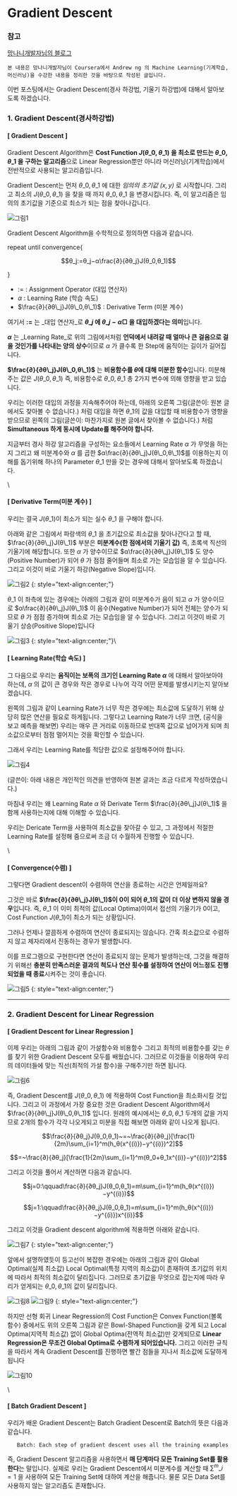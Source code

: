 # Gradient Descent

### 참고

[망나니개발자님의 블로그](https://mangkyu.tistory.com/31?category=767742)

```
본 내용은 망나니개발자님이 Coursera에서 Andrew ng 의 Machine Learning(기계학습, 머신러닝)을 수강한 내용을 정리한 것을 바탕으로 작성된 글입니다. 
```

이번 포스팅에서는 Gradient Descent(경사 하강법, 기울기 하강법)에 대해서 알아보도록 하겠습니다.

### 1. Gradient Descent(경사하강법)

#### \[ Gradient Descent ]

Gradient Descent Algorithm은 **Cost Function $J(θ\_0,θ\_1)$ 을 최소로 만드는 $θ\_0,θ\_1$ 을 구하는 알고리즘**으로 Linear Regression뿐만 아니라 머신러닝(기계학습)에서 전반적으로 사용되는 알고리즘입니다.

Gradient Descent는 먼저 $θ\_0,θ\_1$ 에 대한 _임의의 초기값 $(x, y)$_ 로 시작합니다. 그리고 최소의 $J(θ\_0,θ\_1)$ 을 찾을 때 까지 $θ\_0,θ\_1$ 을 변경시킵니다. 즉, 이 알고리즘은 임의의 초기값을 기준으로 최소가 되는 점을 찾아나갑니다.

![그림1](https://t1.daumcdn.net/cfile/tistory/99A123355A3A2DAF12)

Gradient Descent Algorithm을 수학적으로 정의하면 다음과 같습니다.

repeat until convergence{

$$θ_j:=θ_j−α\frac{∂}{∂θ_j}J(θ_0,θ_1)$$

}

* $:=$ : Assignment Operator (대입 연산자)
* $α$ : Learning Rate (학습 속도)
* $\frac{∂}{∂θ\_j}J(θ\_0,θ\_1)$ : Derivative Term (미분 계수)

여기서 **$:=$** 는 _대입 연산자_로 **$θ\_j$ 에 $θ\_j−α□$ 을 대입하겠다는 의미**입니다.

**$α$** 는 _Learning Rate_로 위의 그림에서처럼 **언덕에서 내려갈 때 얼마나 큰 걸음으로 걸을 것인가를 나타내는 양의 상수**이므로 $α$ 가 클수록 한 Step에 움직이는 길이가 길어집니다.

**$\frac{∂}{∂θ\_j}J(θ\_0,θ\_1)$** 는 **비용함수를 $θ$에 대해 미분한 함수**입니다. 미분해주는 값은 $J(θ\_0,θ\_1)$ 즉, 비용함수로 $θ\_0,θ\_1$ 총 2가지 변수에 의해 영향을 받고 있습니다.

우리는 이러한 대입의 과정을 지속해주어야 하는데, 아래의 오른쪽 그림(글쓴이: 원본 글에서도 찾아볼 수 없습니다.) 처럼 대입을 하면 $θ\_1$의 값을 대입할 때 비용함수가 영향을 받으므로 왼쪽의 그림(글쓴이: 마찬가지로 원본 글에서 찾아볼 수 없습니다.) 처럼 **Simultaneous 하게 동시에 Update를 해주어야 합니다.**

지금부터 경사 하강 알고리즘을 구성하는 요소들에서 Learning Rate $α$ 가 무엇을 하는지 그리고 왜 미분계수와 $α$ 를 곱한 $α\frac{∂}{∂θ\_j}J(θ\_0,θ\_1)$를 이용하는지 이해를 돕기위해 하나의 Parameter $θ\_1$ 만을 갖는 경우에 대해서 알아보도록 하겠습니다.

\


#### \[ Derivative Term(미분 계수) ]

우리는 결국 $J(θ\_1)$이 최소가 되는 실수 $θ\_1$ 을 구해야 합니다.

아래와 같은 그림에서 파랑색의 $θ\_1$ 을 초기값으로 최소값을 찾아나간다고 할 때, $\frac{∂}{∂θ\_j}J(θ\_1)$ 부분은 **미분계수(한 점에서의 기울기 값)** 즉, 초록색 직선의 기울기에 해당합니다. 또한 $α$ 가 양수이므로 $α\frac{∂}{∂θ\_j}J(θ\_1)$ 도 양수(Positive Number)가 되어 $θ$ 가 점점 줄어들며 최소로 가는 모습임을 알 수 있습니다. 그리고 이것이 바로 기울기 하강(Negative Slope)입니다.

![그림2](https://t1.daumcdn.net/cfile/tistory/99C901415A3A564B1E) {: style="text-align:center;"}

$θ\_1$ 이 좌측에 있는 경우에는 아래의 그림과 같이 미분계수가 음이 되고 $α$ 가 양수이므로 $α\frac{∂}{∂θ\_j}J(θ\_1)$ 이 음수(Negative Number)가 되어 전체는 양수가 되므로 $θ$ 가 점점 증가하며 최소로 가는 모습임을 알 수 있습니다. 그리고 이것이 바로 기울기 상승(Positive Slope)입니다

![그림3](https://t1.daumcdn.net/cfile/tistory/9988033F5A3A57E21C) {: style="text-align:center;"}\


#### \[ Learning Rate(학습 속도) ]

그 다음으로 우리는 **움직이는 보폭의 크기인 Learning Rate $α$** 에 대해서 알아보아야 하는데, $α$ 의 값이 큰 경우와 작은 경우로 나누어 각각 어떤 문제를 발생시키는지 알아보겠습니다.

왼쪽의 그림과 같이 Learning Rate가 너무 작은 경우에는 최소값에 도달하기 위해 상당히 많은 연산을 필요로 하게됩니다. 그렇다고 Learning Rate가 너무 크면, (공식을 보고 예측을 해보면) 우리는 매우 큰 거리로 이동하므로 반대쪽 값으로 넘어가게 되며 최소값으로부터 점점 멀어지는 것을 확인할 수 있습니다.

그래서 우리는 Learning Rate를 적당한 값으로 설정해주어야 합니다.

![그림4](https://t1.daumcdn.net/cfile/tistory/99287D425A3A5E501F)

(글쓴이: 아래 내용은 개인적인 의견을 반영하여 원본 글과는 조금 다르게 작성하였습니다.)

마침내 우리는 왜 Learning Rate $α$ 와 Derivate Term $\frac{∂}{∂θ\_j}J(θ\_1)$ 을 함께 사용하는지에 대해 이해할 수 있습니다.

우리는 Dericate Term을 사용하여 최소값을 찾아갈 수 있고, 그 과정에서 적절한 Learning Rate를 설정해 줌으로써 조금 더 수월하게 진행할 수 있습니다.

\


#### \[ Convergence(수렴) ]

그렇다면 Gradient descent이 수렴하여 연산을 종료하는 시간은 언제일까요?

그것은 바로 **$\frac{∂}{∂θ\_j}J(θ\_1)$이 0이 되어 $θ\_1$의 값이 더 이상 변하지 않을 경우**입니다. 즉, $θ\_1$ 이 이미 최적의 값(Local Optima)이여서 접선의 기울기가 0이고, Cost Function $J(θ\_1)$이 최소가 되는 상황입니다.

그러나 언제나 깔끔하게 수렴하여 연산이 종료되지는 않습니다. 간혹 최소값으로 수렴하지 않고 제자리에서 진동하는 경우가 발생합니다.

이를 프로그램으로 구현한다면 연산이 종료되지 않는 문제가 발생하는데, 그것을 해결하기 위해선 **충분히 만족스러운 결과의 척도나 연산 횟수를 설정하여 연산이 어느정도 진행되었을 때 종료**시켜주는 것이 좋습니다.

![그림5](https://t1.daumcdn.net/cfile/tistory/994D79365A3A65BC11) {: style="text-align:center;"}

***

### 2. Gradient Descent for Linear Regression

#### \[ Gradient Descent for Linear Regression ]

이제 우리는 아래의 그림과 같이 가설함수와 비용함수 그리고 최적의 비용함수를 갖는 $θ$를 찾기 위한 Gradient Descent 모두를 배웠습니다. 그러므로 이것들을 이용하여 우리의 데이터들에 맞는 직선(최적의 가설 함수)을 구해주기만 하면 됩니다.

![그림6](https://t1.daumcdn.net/cfile/tistory/99DDC0445A3A6A4418)

즉, Gradient Descent를 $J(θ\_0,θ\_1)$ 에 적용하여 Cost Function을 최소화시킬 것입니다. 그리고 이 과정에서 가장 중요한 것은 Gradient Descent Algorithm에서 $\frac{∂}{∂θ\_j}J(θ\_0,θ\_1)$ 입니다. 원래의 예시에서는 $θ\_0,θ\_1$ 두개의 값을 가지므로 2개의 함수가 각각 나오게되고 미분을 직접 해보면 아래와 같이 나오게 됩니다.

$$\frac{∂}{∂θ_j}J(θ_0,θ_1)~=~\frac{∂}{∂θ_j}[\frac{1}{2m}\sum_{i=1}^m(h_θ(x^{(i)})−y^{(i)})^2]$$

$$=~\frac{∂}{∂θ_j}[\frac{1}{2m}\sum_{i=1}^m(θ_0+θ_1x^{(i)}−y^{(i)})^2]$$

그리고 이것을 풀어서 계산하면 다음과 같습니다.

$$j=0:\qquad\frac{∂}{∂θ_j}J(θ_0,θ_1)=m\sum_{i=1}^m(h_θ(x^{(i)})−y^{(i)})$$

$$j=1:\qquad\frac{∂}{∂θ_j}J(θ_0,θ_1)=m\sum_{i=1}^m(h_θ(x^{(i)})−y^{(i)})x^{(i)}$$

그리고 이것을 Gradient descent algorithm에 적용하면 아래와 같습니다.

![그림7](https://t1.daumcdn.net/cfile/tistory/9956CE3F5A3A6F4235) {: style="text-align:center;"}

앞에서 설명하였듯이 등고선이 복잡한 경우에는 아래의 그림과 같이 Global Optimal(실제 최소값) Local Optimal(특정 지역의 최소값)이 존재하여 초기값의 위치에 따라서 최적의 최소값이 달리집니다. 그러므로 초기값을 무엇으로 잡는지에 따라 우리가 얻게되는 $θ\_0,θ\_1$의 값이 달리집니다.

![그림8](https://t1.daumcdn.net/cfile/tistory/99A0E3335A3A6FF42C) ![그림9](https://t1.daumcdn.net/cfile/tistory/99A1694D5A3A70FE1B) {: style="text-align:center;"}

하지만 선형 회귀 Linear Regression의 Cost Function은 Convex Function(볼록 함수) 중에서도 위의 오른쪽 그림과 같은 Bowl-Shaped Function을 갖게 되고 Local Optima(지역적 최소값) 없이 Global Optima(전역적 최소값)만 갖게되므로 **Linear Regression은 무조건 Global Optima로 수렴하게 되어있습니다.** 그리고 이러한 규칙을 따라서 계속 Gradient Descent를 진행하면 빨간 점들을 지나서 최소값에 도달하게 됩니다

![그림10](https://t1.daumcdn.net/cfile/tistory/99DF4C4A5A3A716D30)

\


#### \[ Batch Gradient Descent ]

우리가 배운 Gradient Descent는 Batch Gradient Descent로 Batch의 뜻은 다음과 같습니다.

```
   Batch: Each step of gradient descent uses all the training examples
```

즉, Gradient Descent 알고리즘을 사용하면서 **매 단계마다 모든 Training Set를 활용한다**는 말입니다. 실제로 우리는 Gradient Descent에서 미분계수를 계산할 때 $\sum^m\_{i=1}$ 을 사용하여 모든 Training Set에 대하여 계산을 해줍니다. 물론 모든 Data Set를 사용하지 않는 알고리즘도 존재합니다.
